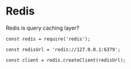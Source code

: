 # Redis

Redis is query caching layer?

```
const redis = require('redis');

const redisUrl = 'redis://127.0.0.1:6379';

const client = redis.createClient(redisUrl);

```